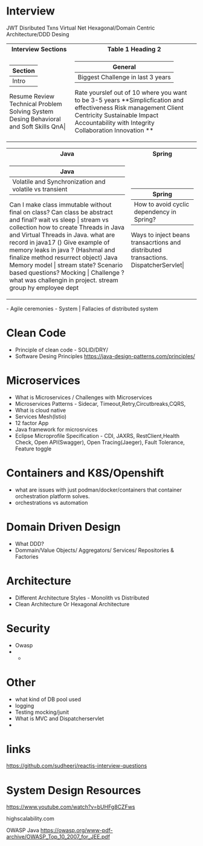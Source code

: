 # Interview

JWT 
Disributed Txns
Virtual Net
Hexagonal/Domain Centric Architecture/DDD Desing


<table>
<tr><th>Interview Sections </th><th>Table 1 Heading 2</th></tr>
<tr><td>

|Section|
|--|
|Intro
 Resume Review
 Technical
 Problem Solving
 System Desing
 Behavioral and Soft Skills
 QnA|

</td><td>

|General| 
|--|
|Biggest Challenge in last 3 years
Rate yourslef out of 10
where you want to be 3-5 years
**Simplicfication and effectiveness
Risk management
Client Centricity
Sustainable Impact
Accountability with Integrity
Collaboration
Innovation
**
</td></tr> </table>

<table>
<tr><th>Java </th><th>Spring</th> </tr>
<tr><td>

|**Java**|
|--|
| Volatile and Synchronization and volatile vs transient
 Can I make class immutable without final on class?
 Can class be abstract and final?
 wait vs sleep | stream vs collection
 how to create Threads in Java and Virtual Threads in Java.
 what are record in java17 ()
 Give example of memory leaks in java ? (Hashmal and finalize method resurrect object)
 Java Memory model  |  stream  state?
 Scenario based questions? 
 Mocking | 
 Challenge ? what was challengin in project.
 stream  group hy employee dept

</td><td>

|**Spring**| 
|--|
| How to avoid cyclic dependency in Spring?
 Ways to inject beans
 transacrtions and distributed transactions.
 DispatcherServlet|

</td></tr> </table>
- Agile ceremonies
- System | Fallacies of distributed system

# Clean Code
- Principle of clean code - SOLID/DRY/
- Software Desing Principles https://java-design-patterns.com/principles/
# Microservices
- What is Microservices / Challenges with Microservices
- Microservices Patterns - Sidecar, Timeout,Retry,Circutbreaks,CQRS,
- What is cloud native
- Services Mesh(Istio)
- 12 factor App
- Java framework for microsrvices
- Eclipse Microprofile Specification - CDI, JAXRS, RestClient,Health Check, Open API(Swagger), Open Tracing(Jaeger), Fault Tolerance, Feature toggle
# Containers and K8S/Openshift 
- what are issues with just podman/docker/containers that container orchestration platform solves.
- orchestrations vs automation 
# Domain Driven Design
- What DDD?
- Dommain/Value Objects/ Aggregators/ Services/ Repositories & Factories
# Architecture
- Different Architecture Styles - Monolith vs Distributed
- Clean Architecture Or Hexagonal Architecture 

# Security
- Owasp
- - 
# Other
- what kind of DB pool used
- logging
- Testing mocking/junit
- What is MVC and Dispatcherservlet
- 
# links 
https://github.com/sudheerj/reactjs-interview-questions












# System Design Resources
https://www.youtube.com/watch?v=bUHFg8CZFws

highscalability.com

OWASP Java 
https://owasp.org/www-pdf-archive/OWASP_Top_10_2007_for_JEE.pdf
